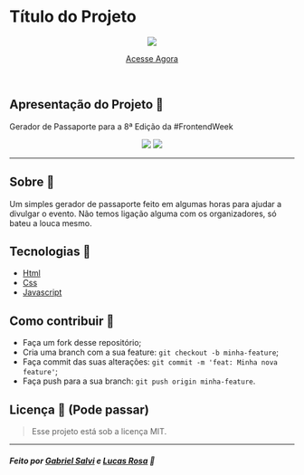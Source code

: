 <h1>Título do Projeto</h1>

<p align="center">
<image src="./public/assets/og_image.svg"/></br>
</p>

<p align="center">
<a href="https://frontweek-passport.vercel.app/" target="_blank" >Acesse Agora</a>
</p>

<br/>

## Apresentação do Projeto 🌟

Gerador de Passaporte para a 8ª Edição da #FrontendWeek

<p align="center">
<image src="./public/passport_eusousalvi.png" />
  <image src="./public/passport_Bluniz.png" />
</p>

---

## Sobre 📝

Um simples gerador de passaporte feito em algumas horas para ajudar a divulgar o evento. Não temos ligação alguma com os organizadores, só bateu a louca mesmo.

## Tecnologias 🚀

- <a href="#">Html</a>
- <a href="#">Css</a>
- <a href="#">Javascript</a>

## Como contribuir 🤔

- Faça um fork desse repositório;
- Cria uma branch com a sua feature: `git checkout -b minha-feature`;
- Faça commit das suas alterações: `git commit -m 'feat: Minha nova feature'`;
- Faça push para a sua branch: `git push origin minha-feature`.

## Licença :scroll: (Pode passar)

> Esse projeto está sob a licença MIT.

---

##### Feito por [Gabriel Salvi](https://github.com/eusousalvi/frontweek-passport/commits?author=eusousalvi) e [Lucas Rosa](https://github.com/Bluniz) 🌊
